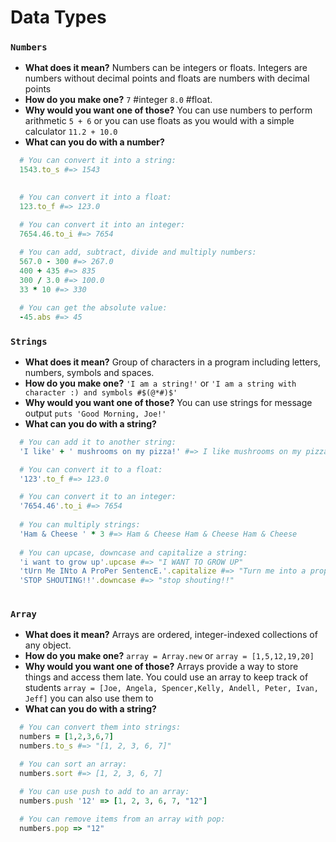 Data Types
===================
### `Numbers`
* **What does it mean?** Numbers can be integers or floats. Integers are numbers without decimal points and floats are numbers with decimal points
* **How do you make one?** `7` #integer `8.0` #float. 
* **Why would you want one of those?** You can use numbers to perform  arithmetic `5 + 6` or you can use floats as you would with a simple calculator `11.2 + 10.0`
* **What can you do with a number?**
```ruby
  # You can convert it into a string:
  1543.to_s #=> 1543
  

  # You can convert it into a float:
  123.to_f #=> 123.0

  # You can convert it into an integer:
  7654.46.to_i #=> 7654
  
  # You can add, subtract, divide and multiply numbers:
  567.0 - 300 #=> 267.0
  400 + 435 #=> 835
  300 / 3.0 #=> 100.0
  33 * 10 #=> 330 

  # You can get the absolute value:
  -45.abs #=> 45

```
### `Strings`
* **What does it mean?** Group of characters in a program including letters, numbers, symbols and spaces.
* **How do you make one?** `'I am a string!'` or `'I am a string with character :) and symbols #$(@*#)$'`
* **Why would you want one of those?** You can use strings for message output `puts 'Good Morning, Joe!'`
* **What can you do with a string?**
```ruby
  # You can add it to another string:
  'I like' + ' mushrooms on my pizza!' #=> I like mushrooms on my pizza!

  # You can convert it to a float:
  '123'.to_f #=> 123.0

  # You can convert it to an integer:
  '7654.46'.to_i #=> 7654
  
  # You can multiply strings:
  'Ham & Cheese ' * 3 #=> Ham & Cheese Ham & Cheese Ham & Cheese 
  
  # You can upcase, downcase and capitalize a string:
  'i want to grow up'.upcase #=> "I WANT TO GROW UP"
  'tUrn Me INto A ProPer SentencE.'.capitalize #=> "Turn me into a proper sentence"
  'STOP SHOUTING!!'.downcase #=> "stop shouting!!"
 

```

### `Array`
* **What does it mean?** Arrays are ordered, integer-indexed collections of any object.
* **How do you make one?** `array = Array.new` or `array = [1,5,12,19,20]`
* **Why would you want one of those?** Arrays provide a way to store things and access them late. You could use an array to 
keep track of students  `array = [Joe, Angela, Spencer,Kelly, Andell, Peter, Ivan, Jeff]` you can also use them to 
* **What can you do with a string?**
```ruby
  # You can convert them into strings:
  numbers = [1,2,3,6,7]
  numbers.to_s #=> "[1, 2, 3, 6, 7]"

  # You can sort an array:
  numbers.sort #=> [1, 2, 3, 6, 7]

  # You can use push to add to an array:
  numbers.push '12' => [1, 2, 3, 6, 7, "12"]
  
  # You can remove items from an array with pop:
  numbers.pop => "12"
  
  
 

```






